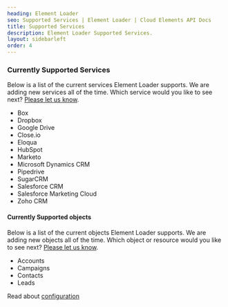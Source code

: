 ```yaml
---
heading: Element Loader
seo: Supported Services | Element Loader | Cloud Elements API Docs
title: Supported Services
description: Element Loader Supported Services.
layout: sidebarleft
order: 4
---
```


### Currently Supported Services

Below is a list of the current services Element Loader supports. We are adding new services all of the time. Which service would you like to see next? [Please let us know](mailto:info@cloud-elements.com).

* Box
* Dropbox
* Google Drive
* Close.io
* Eloqua
* HubSpot
* Marketo
* Microsoft Dynamics CRM
* Pipedrive
* SugarCRM
* Salesforce CRM
* Salesforce Marketing Cloud
* Zoho CRM

#### Currently Supported objects

Below is a list of the current objects Element Loader supports. We are adding new objects all of the time. Which object or resource would you like to see next? [Please let us know](mailto:info@cloud-elements.com).

* Accounts
* Campaigns
* Contacts
* Leads

Read about [configuration](configuration.html)
